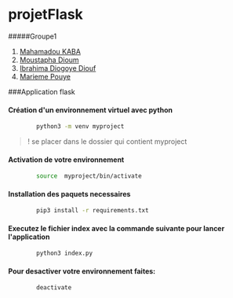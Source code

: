 # projetFlask

#####Groupe1
1. [Mahamadou KABA](https://www.linkedin.com/in/mahamadou-kaba-457632170/)
2. [Moustapha Dioum](https://www.linkedin.com/in/moustapha-dioum-02b058200/)
3. [Ibrahima Diogoye Diouf](https://www.linkedin.com/in/ibrahima-diogoye-diouf-9a2120224/)
4. [Marieme Pouye](https://www.linkedin.com/in/marieme-pouye/)

###Application flask
#### Création d'un environnement virtuel avec python
```bash
        python3 -m venv myproject

```

> ! se placer dans le dossier qui contient  myproject

#### Activation de votre environnement
```bash
        source  myproject/bin/activate

```


#### Installation des paquets necessaires
```bash
        pip3 install -r requirements.txt

```

#### Executez le fichier index avec la commande suivante pour lancer l'application
```bash
        python3 index.py

```

#### Pour desactiver  votre environnement faites:
```bash
        deactivate

```
